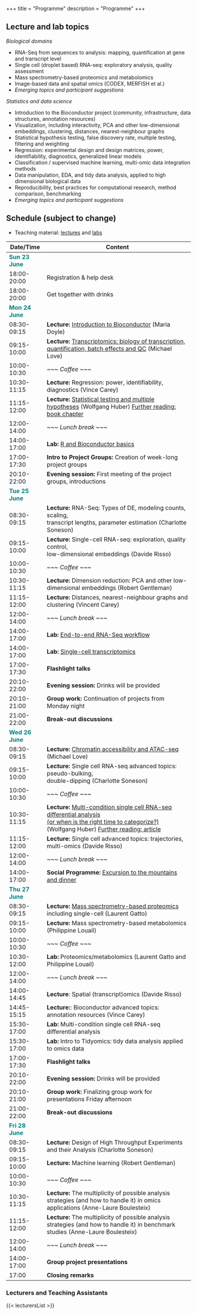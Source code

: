 +++
title = "Programme"
description = "Programme"
+++

## Lecture and lab topics

*Biological domains*

- RNA-Seq from sequences to analysis: mapping, quantification at gene and transcript level
- Single cell (droplet based) RNA-seq: exploratory analysis, quality assessment
- Mass spectrometry-based proteomics and metabolomics
- Image-based data and spatial omics (CODEX, MERFISH et al.)
- *Emerging topics and participant suggestions*

*Statistics and data science*

- Introduction to the Bioconductor project (community, infrastructure, data structures, annotation resources)
- Visualization, including interactivity, PCA and other low-dimensional embeddings, clustering, distances, nearest-neighbour graphs
- Statistical hypothesis testing, false discovery rate, multiple testing, filtering and weighting
- Regression: experimental design and design matrices, power, identifiability, diagnostics, generalized linear models
- Classification / supervised machine learning, multi-omic data integration methods
- Data manipulation, EDA, and tidy data analysis, applied to high dimensional biological data
- Reproducibility, best practices for computational research, method comparison, benchmarking
- *Emerging topics and participant suggestions*

## Schedule (subject to change)

* Teaching material: [lectures](https://drive.google.com/drive/folders/14sPbGAI4BVsIlZQEwzLwNmDTqFxbJJ0H) and [labs](https://github.com/Bioconductor/CSAMA-labs)

| Date/Time   | Content |
|-------------|---------|
| <font color="teal">**Sun 23 June**</font> | | <!-- Sunday -->
| 18:00-20:00 | Registration & help desk |
| 18:00-20:00 | Get together with drinks |
| <font color="teal">**Mon 24 June**</font> | | <!-- Monday -->
| 08:30-09:15 | **Lecture:** [Introduction to Bioconductor](https://docs.google.com/presentation/d/1tncVXL98dkQGEORyoFrfz-5EakBSL7O7KvcpmGgEYwc/edit?usp=sharing) (Maria Doyle) |
| 09:15-10:00 | **Lecture:** [Transcriptomics: biology of transcription, quantification, batch effects and QC](https://bit.ly/csama-rna-seq-intro) (Michael Love) |
| 10:00-10:30 | *~~~ Coffee ~~~* |
| 10:30-11:15 | **Lecture:** Regression: power, identifiability, diagnostics (Vince Carey) |
| 11:15-12:00 | **Lecture:** [Statistical testing and multiple hypotheses](https://docs.google.com/presentation/d/1vDvwq5TRal3QKXvv3GOgWDuX8xAmO7HZS5fVNKYBrXA/edit?usp=sharing) (Wolfgang Huber) [Further reading: book chapter](https://www.huber.embl.de/msmb/06-chap.html)|
| 12:00-14:00 | *~~~ Lunch break ~~~* |
| 14:00-17:00 | **Lab:** [R and Bioconductor basics](https://bioconductor.github.io/CSAMA-labs/intro-to-r-bioc/lab-1-intro-to-r-bioc.html) |
| 17:00-17:30 | **Intro to Project Groups:** Creation of week-long project groups |
| 20:10-22:00 | **Evening session:** First meeting of the project groups, introductions |
| <font color="teal">**Tue 25 June**</font> | | <!-- Tuesday -->
| 08:30-09:15 | **Lecture:** RNA-Seq: Types of DE, modeling counts, scaling, <br/> transcript lengths, parameter estimation (Charlotte Soneson) |
| 09:15-10:00 | **Lecture:** Single-cell RNA-seq: exploration, quality control, <br/> low-dimensional embeddings (Davide Risso) | 
| 10:00-10:30 | *~~~ Coffee ~~~* |
| 10:30-11:15 | **Lecture:** Dimension reduction: PCA and other low-dimensional embeddings (Robert Gentleman) |
| 11:15-12:00 | **Lecture:** Distances, nearest-neighbour graphs and clustering (Vincent Carey) |
| 12:00-14:00 | *~~~ Lunch break ~~~* |
| 14:00-17:00 | **Lab:** [End-to-end RNA-Seq workflow](https://bioconductor.github.io/CSAMA-labs/bulk-rnaseq/rnaseqGene_CSAMA2024.html) |
| 14:00-17:00 | **Lab:** [Single-cell transcriptomics](https://bioconductor.github.io/CSAMA-labs/single-cell-rnaseq/singlecell_CSAMA2024.html) |
| 17:00-17:30 | **Flashlight talks** |
| 20:10-22:00 | **Evening session:** Drinks will be provided |
| 20:10-21:00 |	**Group work:** Continuation of projects from Monday night |
| 21:00-22:00 |	**Break-out discussions** |
| <font color="teal">**Wed 26 June**</font> | | <!-- Wednesday -->
| 08:30-09:15 | **Lecture:** [Chromatin accessibility and ATAC-seq](https://docs.google.com/presentation/d/152d9DAGPmqQDV0Vxq4DK1me56PhBvxNRiqS1ACmh_TQ/edit?usp=sharing) (Michael Love) |
| 09:15-10:00 | **Lecture:** Single cell RNA-seq advanced topics: pseudo-bulking, <br/> double-dipping (Charlotte Soneson) |
| 10:00-10:30 | *~~~ Coffee ~~~* |
| 10:30-11:15 | **Lecture:** [Multi-condition single cell RNA-seq differential analysis<br/> (or when is the right time to categorize?)](https://docs.google.com/presentation/d/1ZUKI16gE1ZNDtxWZBKcaN2H0MkNEZpqcKWxVpnTtNOc/edit?usp=sharing) (Wolfgang Huber) [Further reading: article](https://doi.org/10.1101/2023.03.06.531268)|
| 11:15-12:00 | **Lecture:** Single cell advanced topics: trajectories, <br/> multi-omics (Davide Risso) |
| 12:00-14:00 | *~~~ Lunch break ~~~* |
| 14:00-17:00 | **Social Programme:** [Excursion to the mountains and dinner](../about/#social) |
| <font color="teal">**Thu 27 June**</font> | | <!-- Thursday -->
| 08:30-09:15 | **Lecture:** [Mass spectrometry-based proteomics](https://lgatto.github.io/2024_06_27_CSAMA_Brixen/#1) <br/> including single-cell (Laurent Gatto) |
| 09:15-10:00 | **Lecture:** Mass spectrometry-based metabolomics (Philippine Louail) |
| 10:00-10:30 | *~~~ Coffee ~~~* |
| 10:30-12:00 | **Lab:** Proteomics/metabolomics (Laurent Gatto and Philippine Louail) |
| 12:00-14:00 | *~~~ Lunch break ~~~* |
| 14:00-14:45 | **Lecture**: Spatial (transcript)omics (Davide Risso) |
| 14:45-15:15 | **Lecture:**: Bioconductor advanced topics: annotation resources (Vince Carey) |
| 15:30-17:00 | **Lab:** Multi-condition single cell RNA-seq differential analysis |
| 15:30-17:00 | **Lab:** Intro to Tidyomics: tidy data analysis applied to omics data |
| 17:00-17:30 | **Flashlight talks** |
| 20:10-22:00 | **Evening session:** Drinks will be provided |
| 20:10-21:00 |	**Group work:** Finalizing group work for presentations Friday afternoon |
| 21:00-22:00 |	**Break-out discussions** |
| <font color="teal">**Fri 28 June**</font> | | <!-- Friday -->
| 08:30-09:15 | **Lecture:** Design of High Throughput Experiments and their Analysis (Charlotte Soneson) |
| 09:15-10:00 | **Lecture:** Machine learning (Robert Gentleman) |
| 10:00-10:30 | *~~~ Coffee ~~~* |
| 10:30-11:15 | **Lecture:** The multiplicity of possible analysis strategies (and how to handle it) in omics applications (Anne-Laure Boulesteix) |
| 11:15-12:00 | **Lecture:** The multiplicity of possible analysis strategies (and how to handle it) in benchmark studies (Anne-Laure Boulesteix) |
| 12:00-14:00 | *~~~ Lunch break ~~~* |
| 14:00-17:00 | **Group project presentations** |
| 17:00 | **Closing remarks** |

### Lecturers and Teaching Assistants

{{< lecturersList >}}

